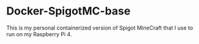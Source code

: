 # Docker-SpigotMC-base
This is my personal containerized version of Spigot MineCraft that I use to run on my Raspberry Pi 4.
